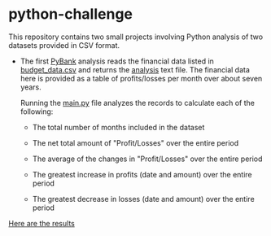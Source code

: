 # python-challenge

This repository contains two small projects involving Python analysis of two datasets provided in CSV format. 

* The first [PyBank](https://github.com/lmfao415/python-challenge/tree/main/PyBank) analysis 
reads the financial data listed in [budget_data.csv](https://github.com/lmfao415/python-challenge/blob/main/PyBank/Resources/budget_data.csv) and returns the [analysis](https://github.com/lmfao415/python-challenge/blob/main/PyBank/analysis/budget_analysis) text file. The financial data here is provided as a table of profits/losses per month over about seven years. 

  Running the [main.py](https://github.com/lmfao415/python-challenge/blob/main/PyBank/main.py) file analyzes the records to calculate each of the following:

  * The total number of months included in the dataset

  * The net total amount of "Profit/Losses" over the entire period

  * The average of the changes in "Profit/Losses" over the entire period

  * The greatest increase in profits (date and amount) over the entire period

  * The greatest decrease in losses (date and amount) over the entire period


[Here are the results](https://github.com/lmfao415/python-challenge/blob/main/PyBank/analysis/analysis.png)
